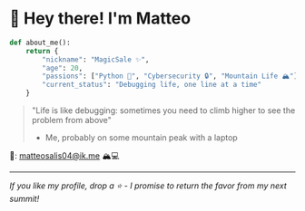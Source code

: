 # 👋 Hey there! I'm Matteo

```python
def about_me():
    return {
        "nickname": "MagicSale ✨",
        "age": 20,
        "passions": ["Python 🐍", "Cybersecurity 🔒", "Mountain Life 🏔️"],
        "current_status": "Debugging life, one line at a time"
    }
```
 


> "Life is like debugging: sometimes you need to climb higher to see the problem from above" 
> - Me, probably on some mountain peak with a laptop

📧: matteosalis04@ik.me 🏔️💻

---
*If you like my profile, drop a ⭐️ - I promise to return the favor from my next summit!*
